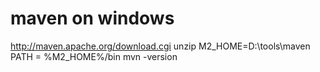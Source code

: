 # maven on windows
http://maven.apache.org/download.cgi
unzip
M2_HOME=D:\tools\maven
PATH = %M2_HOME%/bin
mvn -version




